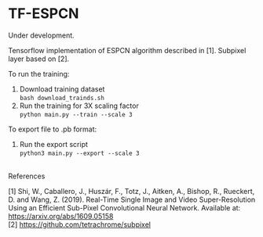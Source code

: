 # TF-ESPCN

Under development.

Tensorflow implementation of ESPCN algorithm described in [1].
Subpixel layer based on [2].

To run the training:
1. Download training dataset\
`bash download_trainds.sh`
2. Run the training for 3X scaling factor\
`python main.py --train --scale 3`

To export file to .pb format:
1. Run the export script\
`python3 main.py --export --scale 3`

\
References

[1] Shi, W., Caballero, J., Huszár, F., Totz, J., Aitken, A., Bishop, R., Rueckert, D. and Wang, Z. 
(2019). Real-Time Single Image and Video Super-Resolution Using an Efficient Sub-Pixel Convolutional
 Neural Network. Available at: https://arxiv.org/abs/1609.05158 \
[2] https://github.com/tetrachrome/subpixel